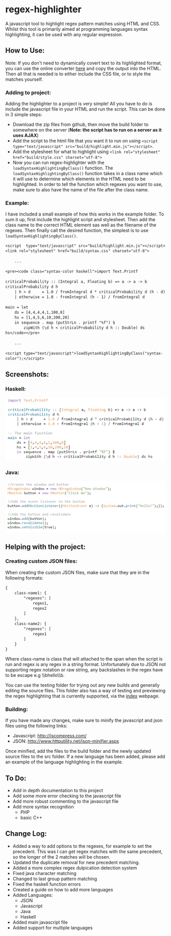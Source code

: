 # regex-highlighter
A javascript tool to highlight regex pattern matches using HTML and CSS. Whilst this tool is primarily aimed at programming languages syntax highlighting, it can be used with any regular expression.

## How to Use:
Note: If you don't need to dynamically covert text to its highlighted format, you can use the online converter [here](http://markhillman.info/#regex-highlighter) and copy the output into the HTML. Then all that is needed is to either include the CSS file, or to style the matches yourself.

### Adding to project:
Adding the highlighter to a project is very simple! All you have to do is include the javascript file in your HTML and run the script. This can be done in 3 simple steps:
- Download the zip files from github, then move the build folder to somewhere on the server (**Note: the script has to run on a server as it uses AJAX**)
- Add the script to the html file that you want it to run on using `<script  type="text/javascript" src="build/highlight.min.js"></script>`.
- Add the stylesheet for what to highlight using `<link rel="stylesheet" href="build/style.css" charset="utf-8">`
- Now you can run regex-highlighter with the `loadSyntaxHighlightingByClass()` function. The `loadSyntaxHighlightingByClass()` function takes in a class name which it will use to determine which elements in the HTML need to be highlighted. In order to tell the function which regexes you want to use, make sure to also have the name of the file  after the class name.

### Example:
I have included a small example of how this works in the example folder. To sum it up, first include the highlight script and stylesheet. Then add the class name to the correct HTML element sas well as the filename of the regexes. Then finally call the desired function, the simplest is to use `loadSyntaxHighlightingByClass()`.
```
<script  type="text/javascript" src="build/highlight.min.js"></script>
<link rel="stylesheet" href="build/syntax.css" charset="utf-8">

    ...    

<pre><code class="syntax-color haskell">import Text.Printf

criticalProbability :: (Integral a, Floating b) => a -> a -> b
criticalProbability d h
    | h > d     = 1.0 / fromIntegral d * criticalProbability d (h - d)
    | otherwise = 1.0 - fromIntegral (h - 1) / fromIntegral d

main = let
    ds = [4,4,4,4,1,100,8]
    hs = [1,4,5,6,10,200,20]
    in sequence . map (putStrLn . printf "%f") $
        zipWith (\d h < criticalProbability d h :: Double) ds hs</code></pre>

    ...

<script type="text/javascript">loadSyntaxHighlightingByClass("syntax-color");</script>
```

## Screenshots:
### Haskell:
![Haskell Syntax](screenshots/haskell.PNG)

### Java:
![Java Syntax](screenshots/java.PNG)

## Helping with the project:
### Creating custom JSON files:
When creating the custom JSON files, make sure that they are in the following formats:
```
{
    class-name1: {
        "regexes": [
            regex1,
            regex2
        ]
    },
    class-name2: {
        "regexes": [
            regex1
        ]
    }
}
```
Where class-name is class that will attached to the span when the script is run and regex is any regex in a string format. Unfortunately due to JSON not supporting regex notation or raw string, any backslashes in the regex have to be escape e.g \\\\bhello\\\\b.

You can use the testing folder for trying out any new builds and generally editing the source files. This folder also has a way of testing and previewing the regex highlighting that is currently supported, via the [index](testing/index.html) webpage.

### Building:
If you have made any changes, make sure to minify the javascript and json files using the following links:
- Javascript: http://jscompress.com/
- JSON: http://www.httputility.net/json-minifier.aspx

Once minified, add the files to the build folder and the newly updated source files to the src folder. If a new language has been added, please add an example of the language highlighting in the example.

## To Do:
- Add in depth documentation to this project
- Add some more error checking to the javascript file
- Add more robust commenting to the javascript file
- Add more syntax recognition
    - PHP
    - basic C++

## Change Log:
- Added a way to add options to the regexes, for example to set the precedent. This was I can get regex matches with the same precedent, so the longer of the 2 matches will be chosen.
- Updated the duplicate removal for new precedent matching.
- Added a more complex regex dulpication detection system
- Fixed java character matching
- Changed to last group pattern matching
- Fixed the haskell function errors
- Created a guide on how to add more languages
- Added Languages:
    - JSON
    - Javascript
    - Java
    - Haskell
- Added main javascript file
- Added support for multiple languages
